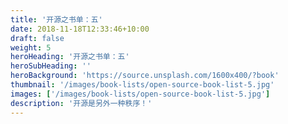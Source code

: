 ```yaml
---
title: '开源之书单：五'
date: 2018-11-18T12:33:46+10:00
draft: false
weight: 5
heroHeading: '开源之书单：五'
heroSubHeading: ''
heroBackground: 'https://source.unsplash.com/1600x400/?book'
thumbnail: '/images/book-lists/open-source-book-list-5.jpg'
images: ['/images/book-lists/open-source-book-list-5.jpg']
description: '开源是另外一种秩序！'
---
```



